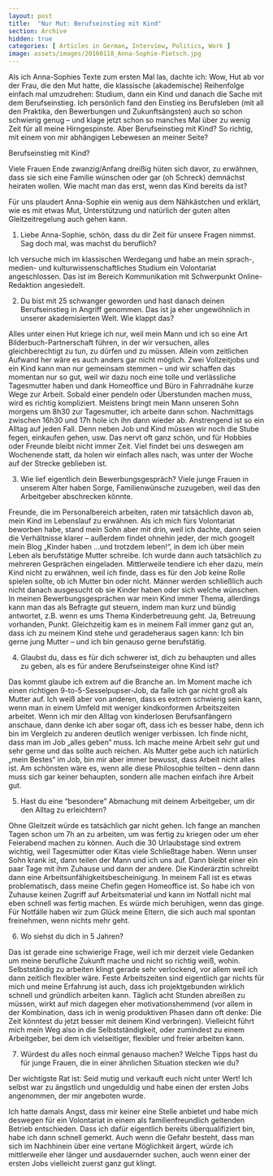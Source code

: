 ```yaml
---
layout: post
title:  "Nur Mut: Berufseinstieg mit Kind"
section: Archive
hidden: true
categories: [ Articles in German, Interview, Politics, Work ]
image: assets/images/20160118_Anna-Sophie-Pietsch.jpg
---
```



Als ich Anna-Sophies Texte zum ersten Mal las, dachte ich: Wow, Hut ab vor der Frau, die den Mut hatte, die klassische (akademische) Reihenfolge einfach mal umzudrehen: Studium, dann ein Kind und danach die Sache mit dem Berufseinstieg. Ich persönlich fand den Einstieg ins Berufsleben (mit all den Praktika, den Bewerbungen und Zukunftsängsten) auch so schon schwierig genug – und klage jetzt schon so manches Mal über zu wenig Zeit für all meine Hirngespinste. Aber Berufseinstieg mit Kind? So richtig, mit einem von mir abhängigen Lebewesen an meiner Seite?

Berufseinstieg mit Kind?

Viele Frauen Ende zwanzig/Anfang dreißig hüten sich davor, zu erwähnen, dass sie sich eine Familie wünschen oder gar (oh Schreck) demnächst heiraten wollen. Wie macht man das erst, wenn das Kind bereits da ist?

Für uns plaudert Anna-Sophie ein wenig aus dem Nähkästchen und erklärt, wie es mit etwas Mut, Unterstützung und natürlich der guten alten Gleitzeitregelung auch gehen kann.

1. Liebe Anna-Sophie, schön, dass du dir Zeit für unsere Fragen nimmst. Sag doch mal, was machst du beruflich?

Ich versuche mich im klassischen Werdegang und habe an mein sprach-, medien- und kulturwissenschaftliches Studium ein Volontariat angeschlossen. Das ist im Bereich Kommunikation mit Schwerpunkt Online-Redaktion angesiedelt.

2. Du bist mit 25 schwanger geworden und hast danach deinen Berufseinstieg in Angriff genommen. Das ist ja eher ungewöhnlich in unserer akademisierten Welt. Wie klappt das?

Alles unter einen Hut kriege ich nur, weil mein Mann und ich so eine Art Bilderbuch-Partnerschaft führen, in der wir versuchen, alles gleichberechtigt zu tun, zu dürfen und zu müssen. Allein vom zeitlichen Aufwand her wäre es auch anders gar nicht möglich. Zwei Vollzeitjobs und ein Kind kann man nur gemeinsam stemmen – und wir schaffen das momentan nur so gut, weil wir dazu noch eine tolle und verlässliche Tagesmutter haben und dank Homeoffice und Büro in Fahrradnähe kurze Wege zur Arbeit. Sobald einer pendeln oder Überstunden machen muss, wird es richtig kompliziert. Meistens bringt mein Mann unseren Sohn morgens um 8h30 zur Tagesmutter, ich arbeite dann schon. Nachmittags zwischen 16h30 und 17h hole ich ihn dann wieder ab. Anstrengend ist so ein Alltag auf jeden Fall. Denn neben Job und Kind müssen wir noch die Stube fegen, einkaufen gehen, usw. Das nervt oft ganz schön, und für Hobbies oder Freunde bleibt nicht immer Zeit. Viel findet bei uns deswegen am Wochenende statt, da holen wir einfach alles nach, was unter der Woche auf der Strecke geblieben ist.

3. Wie lief eigentlich dein Bewerbungsgespräch? Viele junge Frauen in unserem Alter haben Sorge, Familienwünsche zuzugeben, weil das den Arbeitgeber abschrecken könnte.

Freunde, die im Personalbereich arbeiten, raten mir tatsächlich davon ab, mein Kind im Lebenslauf zu erwähnen. Als ich mich fürs Volontariat beworben habe, stand mein Sohn aber mit drin, weil ich dachte, dann seien die Verhältnisse klarer – außerdem findet ohnehin jeder, der mich googelt mein Blog „Kinder haben …und trotzdem leben!“, in dem ich über mein Leben als berufstätige Mutter schreibe. Ich wurde dann auch tatsächlich zu mehreren Gesprächen eingeladen. Mittlerweile tendiere ich eher dazu, mein Kind nicht zu erwähnen, weil ich finde, dass es für den Job keine Rolle spielen sollte, ob ich Mutter bin oder nicht. Männer werden schließlich auch nicht danach ausgesucht ob sie Kinder haben oder sich welche wünschen. In meinen Bewerbungsgesprächen war mein Kind immer Thema, allerdings kann man das als Befragte gut steuern, indem man kurz und bündig antwortet, z.B. wenn es ums Thema Kinderbetreuung geht. Ja, Betreuung vorhanden, Punkt. Gleichzeitig kam es in meinem Fall immer ganz gut an, dass ich zu meinem Kind stehe und geradeheraus sagen kann: Ich bin gerne jung Mutter – und ich bin genauso gerne berufstätig.

4. Glaubst du, dass es für dich schwerer ist, dich zu behaupten und alles zu geben, als es für andere Berufseinsteiger ohne Kind ist?

Das kommt glaube ich extrem auf die Branche an. Im Moment mache ich einen richtigen 9-to-5-Sesselpupser-Job, da falle ich gar nicht groß als Mutter auf. Ich weiß aber von anderen, dass es extrem schwierig sein kann, wenn man in einem Umfeld mit weniger kindkonformen Arbeitszeiten arbeitet. Wenn ich mir den Alltag von kinderlosen Berufsanfängern anschaue, dann denke ich aber sogar oft, dass ich es besser habe, denn ich bin im Vergleich zu anderen deutlich weniger verbissen. Ich finde nicht, dass man im Job „alles geben“ muss. Ich mache meine Arbeit sehr gut und sehr gerne und das sollte auch reichen. Als Mutter gebe auch ich natürlich „mein Bestes“ im Job, bin mir aber immer bewusst, dass Arbeit nicht alles ist. Am schönsten wäre es, wenn alle diese Philosophie teilten – denn dann muss sich gar keiner behaupten, sondern alle machen einfach ihre Arbeit gut.

5. Hast du eine “besondere” Abmachung mit deinem Arbeitgeber, um dir den Alltag zu erleichtern?

Ohne Gleitzeit würde es tatsächlich gar nicht gehen. Ich fange an manchen Tagen schon um 7h an zu arbeiten, um was fertig zu kriegen oder um eher Feierabend machen zu können. Auch die 30 Urlaubstage sind extrem wichtig, weil Tagesmütter oder Kitas viele Schließtage haben. Wenn unser Sohn krank ist, dann teilen der Mann und ich uns auf. Dann bleibt einer ein paar Tage mit ihm Zuhause und dann der andere. Die Kinderärztin schreibt dann eine Arbeitsunfähigkeitsbescheinigung. In meinem Fall ist es etwas problematisch, dass meine Chefin gegen Homeoffice ist. So habe ich von Zuhause keinen Zugriff auf Arbeitsmaterial und kann im Notfall nicht mal eben schnell was fertig machen. Es würde mich beruhigen, wenn das ginge. Für Notfälle haben wir zum Glück meine Eltern, die sich auch mal spontan freinehmen, wenn nichts mehr geht.

6. Wo siehst du dich in 5 Jahren?

Das ist gerade eine schwierige Frage, weil ich mir derzeit viele Gedanken um meine berufliche Zukunft mache und nicht so richtig weiß, wohin. Selbstständig zu arbeiten klingt gerade sehr verlockend, vor allem weil ich dann zeitlich flexibler wäre. Feste Arbeitszeiten sind eigentlich gar nichts für mich und meine Erfahrung ist auch, dass ich projektgebunden wirklich schnell und gründlich arbeiten kann. Täglich acht Stunden abreißen zu müssen, wirkt auf mich dagegen eher motivationshemmend (vor allem in der Kombination, dass ich in wenig produktiven Phasen dann oft denke: Die Zeit könntest du jetzt besser mit deinem Kind verbringen). Vielleicht führt mich mein Weg also in die Selbstständigkeit, oder zumindest zu einem Arbeitgeber, bei dem ich vielseitiger, flexibler und freier arbeiten kann.

7. Würdest du alles noch einmal genauso machen? Welche Tipps hast du für junge Frauen, die in einer ähnlichen Situation stecken wie du?

Der wichtigste Rat ist: Seid mutig und verkauft euch nicht unter Wert! Ich selbst war zu ängstlich und ungeduldig und habe einen der ersten Jobs angenommen, der mir angeboten wurde.

Ich hatte damals Angst, dass mir keiner eine Stelle anbietet und habe mich deswegen für ein Volontariat in einem als familienfreundlich geltenden Betrieb entschieden. Dass ich dafür eigentlich bereits überqualifiziert bin, habe ich dann schnell gemerkt. Auch wenn die Gefahr besteht, dass man sich im Nachhinein über eine vertane Möglichkeit ärgert, würde ich mittlerweile eher länger und ausdauernder suchen, auch wenn einer der ersten Jobs vielleicht zuerst ganz gut klingt.

